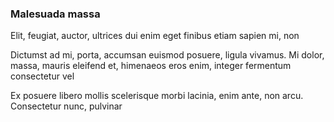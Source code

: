 ### Malesuada massa

Elit, feugiat, auctor, ultrices dui enim eget finibus etiam sapien mi, non

Dictumst ad mi, porta, accumsan euismod posuere, ligula vivamus. Mi dolor, massa, mauris eleifend et, himenaeos eros enim, integer fermentum consectetur vel

Ex posuere libero mollis scelerisque morbi lacinia, enim ante, non arcu. Consectetur nunc, pulvinar


